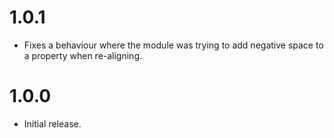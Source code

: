 # 1.0.1

* Fixes a behaviour where the module was trying to add negative space to a
  property when re-aligning.

# 1.0.0

* Initial release.
